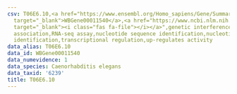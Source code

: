 ```yaml
---
csv: T06E6.10,<a href="https://www.ensembl.org/Homo_sapiens/Gene/Summary?db=core;g=WBGene00011540"
  target="_blank">WBGene00011540</a>,<a href="https://www.ncbi.nlm.nih.gov/pubmed/27496166"
  target="_blank"><i class="fas fa-file"></i></a>",genetic interference,functional
  association,RNA-seq assay,nucleotide sequence identification,nucleotide sequence
  identification,transcriptional regulation,up-regulates activity
data_alias: T06E6.10
data_id: WBGene00011540
data_numevidence: 1
data_species: Caenorhabditis elegans
data_taxid: '6239'
title: T06E6.10
---
```

